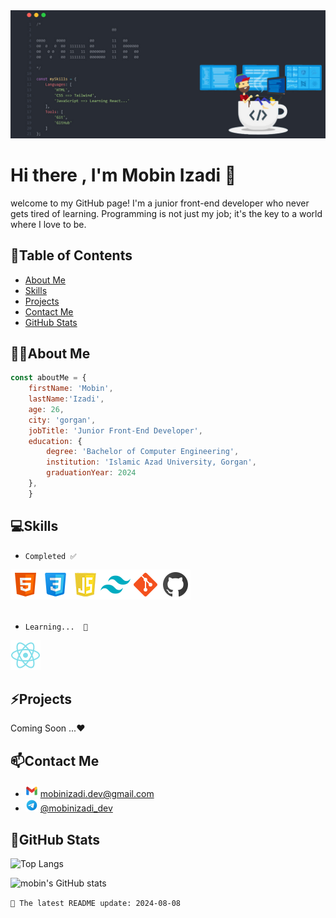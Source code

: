<img aling="center" src="images/header.jpg"/>



# Hi there , I'm Mobin Izadi 👋 


welcome to my GitHub page! I'm a junior front-end developer who never gets tired of learning. Programming is not just my job; it's the key to a world where I love to be.


## 🔗Table of Contents 
- [About Me](#about-me)
- [Skills](#skills)
- [Projects](#projects)
- [Contact Me](#contact-me)
- [GitHub Stats](#github-stats)


## 👨‍💻About Me

```js
const aboutMe = {
    firstName: 'Mobin',
    lastName:'Izadi',
    age: 26,
    city: 'gorgan',
    jobTitle: 'Junior Front-End Developer',
    education: {
        degree: 'Bachelor of Computer Engineering',
        institution: 'Islamic Azad University, Gorgan',
        graduationYear: 2024
    },
    }
```

## 💻Skills

 
- `Completed ✅ `<br/>

<img src="images/html.png"/><img src="images/css.png"/><img src="images/js.png"/><img src="images/tailwind.png"/><img src="images/git.png"/><img src="images/github.png"/>
<br/>
<br/>

- `Learning...  📖`<br/>

<img src="images/react.png"/>



## ⚡Projects

Coming Soon ...❤️



## 📫Contact Me

- <img src="images/gmail.png"/> [mobinizadi.dev@gmail.com](mailto:mobinizadi.dev@gmail.com)
- <img src="images/telegram.png"/> [@mobinizadi_dev](https://t.me/mobinizadi_dev)



## 🌱GitHub Stats

![Top Langs](https://github-readme-stats.vercel.app/api/top-langs/?username=mobin-izadi&hide_progress=true)

![mobin's GitHub stats](https://github-readme-stats.vercel.app/api?username=mobin-izadi&show_icons=true&theme=onedark)

`📅 The latest README update: 2024-08-08 `



